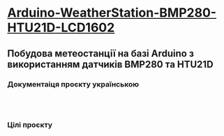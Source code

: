 <h1><a href="https://github.com/pavloeleva/Arduino-WeatherStation-BMP280-HTU21D-LCD1602/blob/main/README.md">Arduino-WeatherStation-BMP280-HTU21D-LCD1602</a></h1>
<h2>Побудова метеостанції на базі Arduino з використанням датчиків BMP280 та HTU21D </h2>
<h3>Документаіця проєкту українською</h3>
<br/>
<br/>
<h3>Цілі проєкту</h3>
